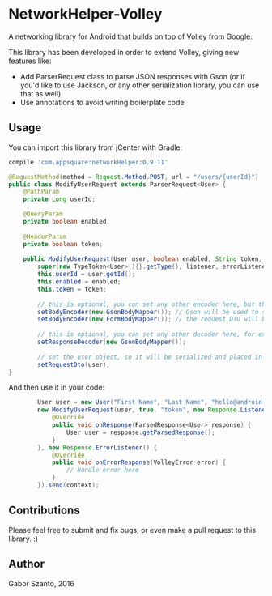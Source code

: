 # NetworkHelper-Volley
A networking library for Android that builds on top of Volley from Google.

This library has been developed in order to extend Volley, giving new features like:
  - Add ParserRequest class to parse JSON responses with Gson (or if you'd like to use Jackson, or any other serialization library, you can use that as well)
  - Use annotations to avoid writing boilerplate code

## Usage
You can import this library from jCenter with Gradle:
```gradle
compile 'com.appsquare:networkHelper:0.9.11'
```

```java
@RequestMethod(method = Request.Method.POST, url = "/users/{userId}")
public class ModifyUserRequest extends ParserRequest<User> {
    @PathParam
    private Long userId;

    @QueryParam
    private boolean enabled;
    
    @HeaderParam
    private boolean token;
    
    public ModifyUserRequest(User user, boolean enabled, String token, Response.Listener<ParsedResponse<User>> listener, Response.ErrorListener errorListener) {
        super(new TypeToken<User>(){}.getType(), listener, errorListener);
        this.userId = user.getId();
        this.enabled = enabled;
        this.token = token;
        
        // this is optional, you can set any other encoder here, but these two implementations are available in the library
        setBodyEncoder(new GsonBodyMapper()); // Gson will be used to serialize your request DTO
        setBodyEncoder(new FormBodyMapper()); // the request DTO will be serialized as a simple POST request, with the following Content-Type: application/x-www-form-urlencoded.
        
        // this is optional, you can set any other decoder here, for example an XML parser
        setResponseDecoder(new GsonBodyMapper()); 
        
        // set the user object, so it will be serialized and placed in the body of the request
        setRequestDto(user); 
}
```

And then use it in your code:
```java
        User user = new User("First Name", "Last Name", "hello@android.com");
        new ModifyUserRequest(user, true, "token", new Response.Listener<ParsedResponse<User>>() {
            @Override
            public void onResponse(ParsedResponse<User> response) {
                User user = response.getParsedResponse();
            }
        }, new Response.ErrorListener() {
            @Override
            public void onErrorResponse(VolleyError error) {
                // Handle error here
            }
        }).send(context);
```

## Contributions
Please feel free to submit and fix bugs, or even make a pull request to this library. :)

## Author
Gabor Szanto, 2016
